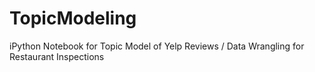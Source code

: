 # TopicModeling
iPython Notebook for Topic Model of Yelp Reviews / Data Wrangling for Restaurant Inspections
